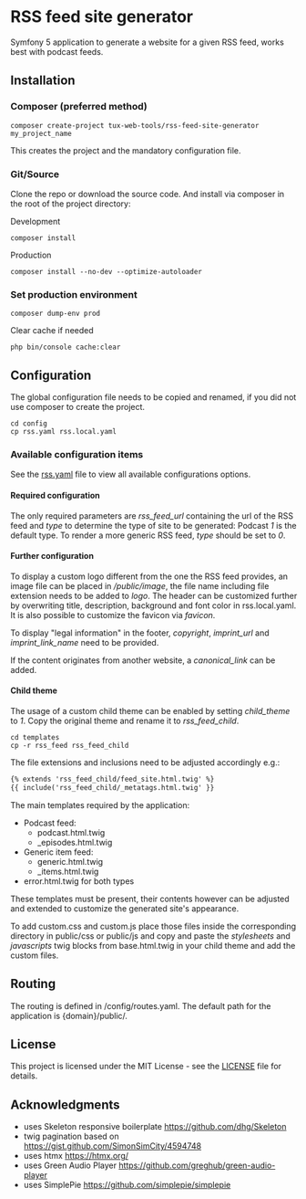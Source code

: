 # RSS feed site generator

Symfony 5 application to generate a website for a given RSS feed, works best with podcast feeds.

## Installation

### Composer (preferred method)

```shell script
composer create-project tux-web-tools/rss-feed-site-generator my_project_name
```

This creates the project and the mandatory configuration file.

### Git/Source

Clone the repo or download the source code. And install via composer in the root of the project directory:

Development
```shell script
composer install
```
Production
```shell script
composer install --no-dev --optimize-autoloader
```

### Set production environment

```shell script
composer dump-env prod
```

Clear cache if needed
```shell script
php bin/console cache:clear
```

## Configuration

The global configuration file needs to be copied and renamed, if you did not use composer to create the project.

```shell script
cd config
cp rss.yaml rss.local.yaml
```

### Available configuration items

See the [rss.yaml](https://gitlab.com/tux-web-tools/rss-feed-site-generator/-/blob/master/config/rss.yaml) file to view all available configurations options.

#### Required configuration

The only required parameters are _rss_feed_url_ containing the url of the RSS feed and _type_ to determine the type of site to be generated: Podcast _1_ is the default type. To render a more generic RSS feed, _type_ should be set to _0_.

#### Further configuration

To display a custom logo different from the one the RSS feed provides, an image file can be placed in _/public/image_, the file name including file extension needs to be added to _logo_. The header can be customized further by overwriting title, description, background and font color in rss.local.yaml. It is also possible to customize the favicon via _favicon_.

To display "legal information" in the footer, _copyright_, _imprint_url_ and _imprint_link_name_ need to be provided. 

If the content originates from another website, a _canonical_link_ can be added.

#### Child theme

The usage of a custom child theme can be enabled by setting _child_theme_ to _1_. Copy the original theme and rename it to _rss_feed_child_.

```shell script
cd templates
cp -r rss_feed rss_feed_child
```

The file extensions and inclusions need to be adjusted accordingly e.g.:

```html
{% extends 'rss_feed_child/feed_site.html.twig' %}
{{ include('rss_feed_child/_metatags.html.twig' }}
```

The main templates required by the application:

* Podcast feed:
    * podcast.html.twig
    * _episodes.html.twig
* Generic item feed:
    * generic.html.twig
    * _items.html.twig
* error.html.twig for both types

These templates must be present, their contents however can be adjusted and extended to customize the generated site's appearance.

To add custom.css and custom.js place those files inside the corresponding directory in public/css or public/js and copy and paste the _stylesheets_ and _javascripts_ twig blocks from base.html.twig in your child theme and add the custom files.

## Routing

The routing is defined in /config/routes.yaml. The default path for the application is 
{domain}/public/.

## License

This project is licensed under the MIT License - see the [LICENSE](https://gitlab.com/tux-web-tools/rss-feed-site-generator/-/blob/master/LICENSE) file for details.

## Acknowledgments

* uses Skeleton responsive boilerplate https://github.com/dhg/Skeleton
* twig pagination based on https://gist.github.com/SimonSimCity/4594748
* uses htmx https://htmx.org/
* uses Green Audio Player https://github.com/greghub/green-audio-player
* uses SimplePie https://github.com/simplepie/simplepie

